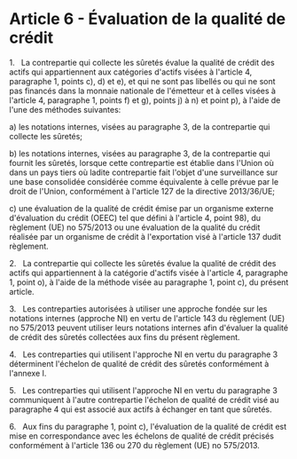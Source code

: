 # Article 6 - Évaluation de la qualité de crédit


1.   La contrepartie qui collecte les sûretés évalue la qualité de crédit des actifs qui appartiennent aux catégories d'actifs visées à l'article 4, paragraphe 1, points c), d) et e), et qui ne sont pas libellés ou qui ne sont pas financés dans la monnaie nationale de l'émetteur et à celles visées à l'article 4, paragraphe 1, points f) et g), points j) à n) et point p), à l'aide de l'une des méthodes suivantes:

a) les notations internes, visées au paragraphe 3, de la contrepartie qui collecte les sûretés;

b) les notations internes, visées au paragraphe 3, de la contrepartie qui fournit les sûretés, lorsque cette contrepartie est établie dans l'Union où dans un pays tiers où ladite contrepartie fait l'objet d'une surveillance sur une base consolidée considérée comme équivalente à celle prévue par le droit de l'Union, conformément à l'article 127 de la directive 2013/36/UE;

c) une évaluation de la qualité de crédit émise par un organisme externe d'évaluation du crédit (OEEC) tel que défini à l'article 4, point 98), du règlement (UE) no 575/2013 ou une évaluation de la qualité du crédit réalisée par un organisme de crédit à l'exportation visé à l'article 137 dudit règlement.

2.   La contrepartie qui collecte les sûretés évalue la qualité de crédit des actifs qui appartiennent à la catégorie d'actifs visée à l'article 4, paragraphe 1, point o), à l'aide de la méthode visée au paragraphe 1, point c), du présent article.

3.   Les contreparties autorisées à utiliser une approche fondée sur les notations internes (approche NI) en vertu de l'article 143 du règlement (UE) no 575/2013 peuvent utiliser leurs notations internes afin d'évaluer la qualité de crédit des sûretés collectées aux fins du présent règlement.

4.   Les contreparties qui utilisent l'approche NI en vertu du paragraphe 3 déterminent l'échelon de qualité de crédit des sûretés conformément à l'annexe I.

5.   Les contreparties qui utilisent l'approche NI en vertu du paragraphe 3 communiquent à l'autre contrepartie l'échelon de qualité de crédit visé au paragraphe 4 qui est associé aux actifs à échanger en tant que sûretés.

6.   Aux fins du paragraphe 1, point c), l'évaluation de la qualité de crédit est mise en correspondance avec les échelons de qualité de crédit précisés conformément à l'article 136 ou 270 du règlement (UE) no 575/2013.
